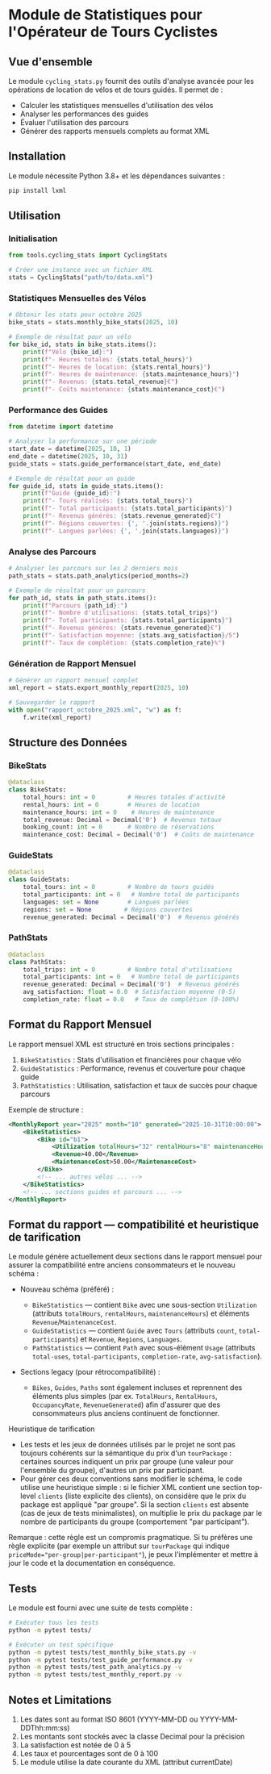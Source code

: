 # Module de Statistiques pour l'Opérateur de Tours Cyclistes

## Vue d'ensemble

Le module `cycling_stats.py` fournit des outils d'analyse avancée pour les opérations de location de vélos et de tours guidés. Il permet de :

- Calculer les statistiques mensuelles d'utilisation des vélos
- Analyser les performances des guides
- Évaluer l'utilisation des parcours
- Générer des rapports mensuels complets au format XML

## Installation

Le module nécessite Python 3.8+ et les dépendances suivantes :
```bash
pip install lxml
```

## Utilisation

### Initialisation

```python
from tools.cycling_stats import CyclingStats

# Créer une instance avec un fichier XML
stats = CyclingStats("path/to/data.xml")
```

### Statistiques Mensuelles des Vélos

```python
# Obtenir les stats pour octobre 2025
bike_stats = stats.monthly_bike_stats(2025, 10)

# Exemple de résultat pour un vélo
for bike_id, stats in bike_stats.items():
    print(f"Vélo {bike_id}:")
    print(f"- Heures totales: {stats.total_hours}")
    print(f"- Heures de location: {stats.rental_hours}")
    print(f"- Heures de maintenance: {stats.maintenance_hours}")
    print(f"- Revenus: {stats.total_revenue}€")
    print(f"- Coûts maintenance: {stats.maintenance_cost}€")
```

### Performance des Guides

```python
from datetime import datetime

# Analyser la performance sur une période
start_date = datetime(2025, 10, 1)
end_date = datetime(2025, 10, 31)
guide_stats = stats.guide_performance(start_date, end_date)

# Exemple de résultat pour un guide
for guide_id, stats in guide_stats.items():
    print(f"Guide {guide_id}:")
    print(f"- Tours réalisés: {stats.total_tours}")
    print(f"- Total participants: {stats.total_participants}")
    print(f"- Revenus générés: {stats.revenue_generated}€")
    print(f"- Régions couvertes: {', '.join(stats.regions)}")
    print(f"- Langues parlées: {', '.join(stats.languages)}")
```

### Analyse des Parcours

```python
# Analyser les parcours sur les 2 derniers mois
path_stats = stats.path_analytics(period_months=2)

# Exemple de résultat pour un parcours
for path_id, stats in path_stats.items():
    print(f"Parcours {path_id}:")
    print(f"- Nombre d'utilisations: {stats.total_trips}")
    print(f"- Total participants: {stats.total_participants}")
    print(f"- Revenus générés: {stats.revenue_generated}€")
    print(f"- Satisfaction moyenne: {stats.avg_satisfaction}/5")
    print(f"- Taux de complétion: {stats.completion_rate}%")
```

### Génération de Rapport Mensuel

```python
# Générer un rapport mensuel complet
xml_report = stats.export_monthly_report(2025, 10)

# Sauvegarder le rapport
with open("rapport_octobre_2025.xml", "w") as f:
    f.write(xml_report)
```

## Structure des Données

### BikeStats
```python
@dataclass
class BikeStats:
    total_hours: int = 0         # Heures totales d'activité
    rental_hours: int = 0        # Heures de location
    maintenance_hours: int = 0    # Heures de maintenance
    total_revenue: Decimal = Decimal('0')  # Revenus totaux
    booking_count: int = 0       # Nombre de réservations
    maintenance_cost: Decimal = Decimal('0')  # Coûts de maintenance
```

### GuideStats
```python
@dataclass
class GuideStats:
    total_tours: int = 0         # Nombre de tours guidés
    total_participants: int = 0   # Nombre total de participants
    languages: set = None        # Langues parlées
    regions: set = None         # Régions couvertes
    revenue_generated: Decimal = Decimal('0')  # Revenus générés
```

### PathStats
```python
@dataclass
class PathStats:
    total_trips: int = 0         # Nombre total d'utilisations
    total_participants: int = 0   # Nombre total de participants
    revenue_generated: Decimal = Decimal('0')  # Revenus générés
    avg_satisfaction: float = 0.0  # Satisfaction moyenne (0-5)
    completion_rate: float = 0.0   # Taux de complétion (0-100%)
```

## Format du Rapport Mensuel

Le rapport mensuel XML est structuré en trois sections principales :

1. `BikeStatistics` : Stats d'utilisation et financières pour chaque vélo
2. `GuideStatistics` : Performance, revenus et couverture pour chaque guide
3. `PathStatistics` : Utilisation, satisfaction et taux de succès pour chaque parcours

Exemple de structure :
```xml
<MonthlyReport year="2025" month="10" generated="2025-10-31T10:00:00">
    <BikeStatistics>
        <Bike id="b1">
            <Utilization totalHours="32" rentalHours="8" maintenanceHours="24" bookingCount="1"/>
            <Revenue>40.00</Revenue>
            <MaintenanceCost>50.00</MaintenanceCost>
        </Bike>
        <!-- ... autres vélos ... -->
    </BikeStatistics>
    <!-- ... sections guides et parcours ... -->
</MonthlyReport>
```

## Format du rapport — compatibilité et heuristique de tarification

Le module génère actuellement deux sections dans le rapport mensuel pour assurer la
compatibilité entre anciens consommateurs et le nouveau schéma :

- Nouveau schéma (préféré) :
    - `BikeStatistics` — contient `Bike` avec une sous-section `Utilization` (attributs
        `totalHours`, `rentalHours`, `maintenanceHours`) et éléments `Revenue`/`MaintenanceCost`.
    - `GuideStatistics` — contient `Guide` avec `Tours` (attributs `count`,
        `total-participants`) et `Revenue`, `Regions`, `Languages`.
    - `PathStatistics` — contient `Path` avec sous-élément `Usage` (attributs
        `total-uses`, `total-participants`, `completion-rate`, `avg-satisfaction`).

- Sections legacy (pour rétrocompatibilité) :
    - `Bikes`, `Guides`, `Paths` sont également incluses et reprennent des éléments plus
        simples (par ex. `TotalHours`, `RentalHours`, `OccupancyRate`, `RevenueGenerated`) afin
        d'assurer que des consommateurs plus anciens continuent de fonctionner.

Heuristique de tarification
- Les tests et les jeux de données utilisés par le projet ne sont pas toujours cohérents
    sur la sémantique du prix d'un `tourPackage` : certaines sources indiquent un prix par
    groupe (une valeur pour l'ensemble du groupe), d'autres un prix par participant.
- Pour gérer ces deux conventions sans modifier le schéma, le code utilise une heuristique
    simple : si le fichier XML contient une section top-level `clients` (liste explicite des
    clients), on considère que le prix du package est appliqué "par groupe". Si la section
    `clients` est absente (cas de jeux de tests minimalistes), on multiplie le prix du package
    par le nombre de participants du groupe (comportement "par participant").

Remarque : cette règle est un compromis pragmatique. Si tu préfères une règle explicite
(par exemple un attribut sur `tourPackage` qui indique `priceMode="per-group|per-participant"`),
je peux l'implémenter et mettre à jour le code et la documentation en conséquence.

## Tests

Le module est fourni avec une suite de tests complète :

```bash
# Exécuter tous les tests
python -m pytest tests/

# Exécuter un test spécifique
python -m pytest tests/test_monthly_bike_stats.py -v
python -m pytest tests/test_guide_performance.py -v
python -m pytest tests/test_path_analytics.py -v
python -m pytest tests/test_monthly_report.py -v
```

## Notes et Limitations

1. Les dates sont au format ISO 8601 (YYYY-MM-DD ou YYYY-MM-DDThh:mm:ss)
2. Les montants sont stockés avec la classe Decimal pour la précision
3. La satisfaction est notée de 0 à 5
4. Les taux et pourcentages sont de 0 à 100
5. Le module utilise la date courante du XML (attribut currentDate)